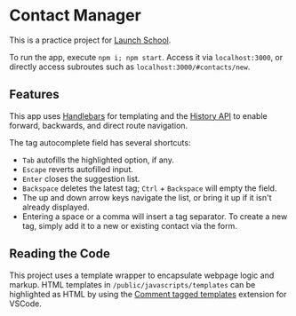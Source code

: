 # Contact Manager

This is a practice project for [Launch School](https://launchschool.com/).

To run the app, execute `npm i; npm start`. Access it via `localhost:3000`, or directly access subroutes such as `localhost:3000/#contacts/new`.

## Features

This app uses [Handlebars](https://handlebarsjs.com/) for templating and the [History API](https://developer.mozilla.org/en-US/docs/Web/API/History_API) to enable forward, backwards, and direct route navigation.

The tag autocomplete field has several shortcuts:
- `Tab` autofills the highlighted option, if any.
- `Escape` reverts autofilled input.
- `Enter` closes the suggestion list.
- `Backspace` deletes the latest tag; `Ctrl` + `Backspace` will empty the field.
- The up and down arrow keys navigate the list, or bring it up if it isn't already displayed.
- Entering a space or a comma will insert a tag separator. To create a new tag, simply add it to a new or existing contact via the form.

## Reading the Code

This project uses a template wrapper to encapsulate webpage logic and markup. HTML templates in `/public/javascripts/templates` can be highlighted as HTML by using the [Comment tagged templates](https://marketplace.visualstudio.com/items?itemName=bierner.comment-tagged-templates) extension for VSCode.